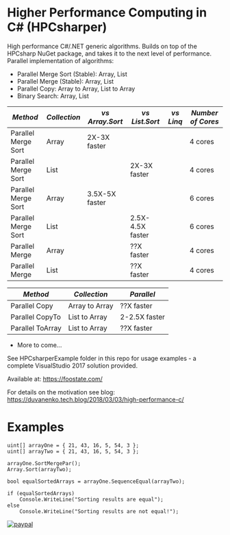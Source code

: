 # Higher Performance Computing in C# (HPCsharper)

High performance C#/.NET generic algorithms. Builds on top of the HPCsharp NuGet package, and takes it to the next level of performance.
Parallel implementation of algorithms:
- Parallel Merge Sort (Stable): Array, List
- Parallel Merge (Stable): Array, List
- Parallel Copy: Array to Array, List to Array
- Binary Search: Array, List

*Method*|*Collection*|*vs Array.Sort*|*vs List.Sort*|*vs Linq*|*Number of Cores*
--- | --- | --- | --- | --- | ---
Parallel Merge Sort|Array|2X-3X faster|||4 cores
Parallel Merge Sort|List||2X-3X faster||4 cores
Parallel Merge Sort|Array|3.5X-5X faster|||6 cores
Parallel Merge Sort|List||2.5X-4.5X faster||6 cores
Parallel Merge|Array||??X faster||4 cores
Parallel Merge|List||??X faster||4 cores

*Method*|*Collection*|*Parallel*
--- | --- | ---
Parallel Copy|Array to Array|??X faster
Parallel CopyTo|List to Array|2-2.5X faster
Parallel ToArray|List to Array|??X faster

- More to come...

See HPCsharperExample folder in this repo for usage examples - a complete VisualStudio 2017 solution provided.

Available at:
https://foostate.com/

For details on the motivation see blog:
https://duvanenko.tech.blog/2018/03/03/high-performance-c/

# Examples

	uint[] arrayOne = { 21, 43, 16, 5, 54, 3 };
	uint[] arrayTwo = { 21, 43, 16, 5, 54, 3 };

	arrayOne.SortMergePar();
	Array.Sort(arrayTwo);

	bool equalSortedArrays = arrayOne.SequenceEqual(arrayTwo);

	if (equalSortedArrays)
		Console.WriteLine("Sorting results are equal");
	else
		Console.WriteLine("Sorting results are not equal!");





[![paypal](https://www.paypalobjects.com/en_US/i/btn/btn_donateCC_LG.gif)](https://www.paypal.com/cgi-bin/webscr?cmd=_s-xclick&hosted_button_id=LDD8L7UPAC7QL)
